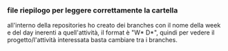 ### file riepilogo per leggere correttamente la cartella

all'interno della repositories ho creato dei branches con il nome della week e del day inerenti a quell'attività, il format è "W* D*", quindi per vedere il progetto/l'attività interessata basta cambiare tra i branches.